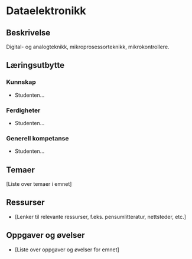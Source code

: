# Dataelektronikk

## Beskrivelse

Digital- og analogteknikk, mikroprosessorteknikk, mikrokontrollere.

## Læringsutbytte

### Kunnskap
* Studenten...

### Ferdigheter
* Studenten...

### Generell kompetanse
* Studenten...

## Temaer

[Liste over temaer i emnet]

## Ressurser

*   [Lenker til relevante ressurser, f.eks. pensumlitteratur, nettsteder, etc.]

## Oppgaver og øvelser

*   [Liste over oppgaver og øvelser for emnet]
